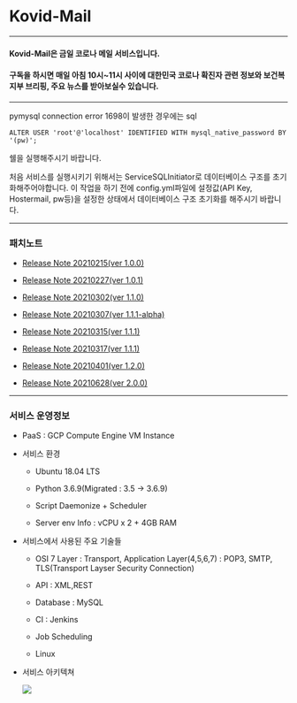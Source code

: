 Kovid-Mail
===
***

#### Kovid-Mail은 금일 코로나 메일 서비스입니다.

#### 구독을 하시면 매일 아침 10시~11시 사이에 대한민국 코로나 확진자 관련 정보와 보건복지부 브리핑, 주요 뉴스를 받아보실수 있습니다.

***
pymysql connection error 1698이 발생한 경우에는 sql
    
    ALTER USER 'root'@'localhost' IDENTIFIED WITH mysql_native_password BY '(pw)'; 

쉘을 실행해주시기 바랍니다.

처음 서비스를 실행시키기 위해서는 ServiceSQLInitiator로 데이터베이스 구조를 초기화해주어야합니다. 이 작업을 하기 전에 config.yml파일에 설정값(API Key, Hostermail, pw등)을 설정한 상태에서 데이터베이스 구조 초기화를 해주시기 바랍니다.  
***
### 패치노트

- [Release Note 20210215(ver 1.0.0)](https://github.com/J-hoplin1/Kovid-Mail/blob/main/Patch%20Notes/20210215.md)

- [Release Note 20210227(ver 1.0.1)](https://github.com/J-hoplin1/Kovid-Mail/blob/main/Patch%20Notes/20210227.md)

- [Release Note 20210302(ver 1.1.0)](https://github.com/J-hoplin1/Kovid-Mail/blob/main/Patch%20Notes/20210302.md)

- [Release Note 20210307(ver 1.1.1-alpha)](https://github.com/J-hoplin1/Kovid-Mail/blob/main/Patch%20Notes/20210307.md)

- [Release Note 20210315(ver 1.1.1)](https://github.com/J-hoplin1/Kovid-Mail/blob/main/Patch%20Notes/20210315.md)

- [Release Note 20210317(ver 1.1.1)](https://github.com/J-hoplin1/Kovid-Mail/blob/main/Patch%20Notes/20210317.md)

- [Release Note 20210401(ver 1.2.0)](https://github.com/J-hoplin1/Kovid-Mail/blob/main/Patch%20Notes/20210401.md)

- [Release Note 20210628(ver 2.0.0)](https://github.com/J-hoplin1/Kovid-Mail/blob/main/Patch%20Notes/20210628.md)

***

### 서비스 운영정보

- PaaS : GCP Compute Engine VM Instance

- 서비스 환경

  - Ubuntu 18.04 LTS

  - Python 3.6.9(Migrated : 3.5 -> 3.6.9)

  - Script Daemonize + Scheduler

  - Server env Info : vCPU x 2 + 4GB RAM

- 서비스에서 사용된 주요 기술들

  - OSI 7 Layer : Transport, Application Layer(4,5,6,7) : POP3, SMTP, TLS(Transport Layser Security Connection)

  - API : XML,REST

  - Database : MySQL

  - CI : Jenkins

  - Job Scheduling

  - Linux

- 서비스 아키텍쳐

  ![](img/13.png)

